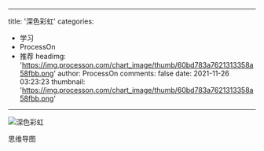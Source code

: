 
---
title: '深色彩虹'
categories: 
 - 学习
 - ProcessOn
 - 推荐
headimg: 'https://img.processon.com/chart_image/thumb/60bd783a7621313358a58fbb.png'
author: ProcessOn
comments: false
date: 2021-11-26 03:23:23
thumbnail: 'https://img.processon.com/chart_image/thumb/60bd783a7621313358a58fbb.png'
---

<div>   
<img class="thumb" alt="深色彩虹" src="https://img.processon.com/chart_image/thumb/60bd783a7621313358a58fbb.png" referrerpolicy="no-referrer">
<p>思维导图</p>  
</div>
            